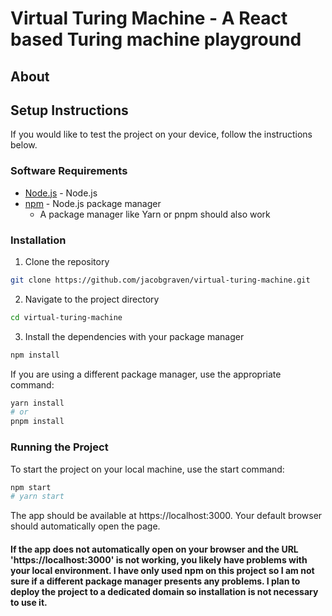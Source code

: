 # Virtual Turing Machine - A React based Turing machine playground

## About

## Setup Instructions

If you would like to test the project on your device, follow the instructions below.

### Software Requirements

- [Node.js](https://nodejs.org/) - Node.js
- [npm](https://www.npmjs.org/) - Node.js package manager
  - A package manager like Yarn or pnpm should also work

### Installation

1. Clone the repository

```bash
git clone https://github.com/jacobgraven/virtual-turing-machine.git
```

2. Navigate to the project directory

```bash
cd virtual-turing-machine
```

3. Install the dependencies with your package manager

```bash
npm install
```

If you are using a different package manager, use the appropriate command:

```bash
yarn install
# or
pnpm install
```

### Running the Project

To start the project on your local machine, use the start command:

```bash
npm start
# yarn start
```

The app should be available at https://localhost:3000. Your default browser should automatically open the page.

#### If the app does not automatically open on your browser and the URL 'https://localhost:3000' is not working, you likely have problems with your local environment. I have only used npm on this project so I am not sure if a different package manager presents any problems. I plan to deploy the project to a dedicated domain so installation is not necessary to use it.
